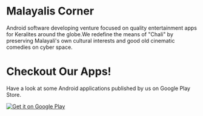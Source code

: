 # Malayalis Corner

Android software developing venture focused on quality entertainment apps for Keralites around the globe.We redefine the means of "Chali" by preserving Malayali's own cultural interests and good old cinematic comedies on cyber space.

# Checkout Our Apps!

Have a look at some Android applications published by us on Google Play Store.

<a href='https://play.google.com/store/apps/developer?id=Malayalis+Corner&pcampaignid=pcampaignidMKT-Other-global-all-co-prtnr-py-PartBadge-Mar2515-1'><img alt='Get it on Google Play' src='https://play.google.com/intl/en_us/badges/static/images/badges/en_badge_web_generic.png'/></a>
